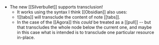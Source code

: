 - The new [[Silverbullet]] supports transclusion!
  - It works using the syntax I think [[Obsidian]] also uses:
  - ![[tabs]] will transclude the content of note [[tabs]].
  - In the case of the [[Agora]] this *could* be treated as a [[pull]] -- but that transcludes the whole node below the current one, and maybe in this case what is intended is to transclude one particular resource in-place.
   